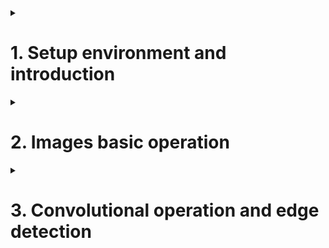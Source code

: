 <details>
<summary><h1>1. Setup environment and introduction</h1></summary>

install opencv library

## 1.1 Computer vision and deep computer vision introduction

Deep computer vision is the interaction between computer vision and deep learning.



</details>



<details>
<summary><h1>2. Images basic operation</h1></summary>

install opencv library

## Convolution and CNN

Deep computer vision is the interaction between computer vision and deep learning.

```python
import numpy as np
import matplotlib.pyplot as plt
import cv2

img=cv2.imread('D:/cv/peacock/blue-peacock.jpg')
#OpenCV在读取图像时会默认图像通道顺序是BGR，而不是RGB。所以读之后要转换一下
img=cv2.cvtColor(img, cv2.COLOR_BGR2RGB)

img.shape

plt.figure(dpi=150) #画布
plt.imshow(img)
plt.axis('off')

img.dtype     #dtype('uint8')
img=img*1.0   #dtype('float')

b=np.array([280, -3, 250])
np.clip(b,0,255)   #array([255,0,250])

# increase brightness
img_=np.clip(img+100/255,0,1)
plt.figure(dpi=100)
plt.imshow(img_)
plt.axis('off')

# decrease brightness
img_=np.clip(img-100/255,0,1)
plt.figure(dpi=100)
plt.imshow(img_)
plt.axis('off')

# 更鲜艳
img_=np.clip(img*2,0,1)
plt.figure(dpi=100)
plt.imshow(img_)
plt.axis('off')

# 更阴暗
img_=np.clip(img*0.5,0,1)
plt.figure(dpi=100)
plt.imshow(img_)
plt.axis('off')
```

</details>



<details>
<summary><h1>3. Convolutional operation and edge detection</h1></summary>
```python
import numpy as np
import cv2
from matplotlib import pyplot as plt

img=cv2.imread('D:\cv\edge detection.png')

img=cv2.cvtColor(img, cv2.COLOR_BGR2GRAY)

plt.figure(dpi=200)
plt.imshow(img, cmap="gray")
plt.axis('off')

laplacian=cv2.Laplacian(img, cv2.CV_64F, ksize=5) #laplacian operator

sobelx=cv2.Sobel(img, cv2.CV_64F,1,0,ksize=5) #sobel operator
sobely=cv2.Sobel(img, cv2.CV_64F,0,1,ksize=5)

plt.figure(dpi=300)
plt.subplot(2,2,1),plt.imshow(img,cmap='gray')
plt.title('Original'),plt.axis('off')
plt.subplot(2,2,2),plt.imshow(laplacian,cmap='gray')
plt.title('Laplician'),plt.axis('off')
plt.subplot(2,2,3),plt.imshow(soblex,cmap='gray')
plt.title(Sobel X),plt.axis('off')
plt.subplot(2,2,4),plt.imshow(sobley,cmap='gray')
plt.title(Sobel Y),plt.axis('off')


```

filter or convolution kernel
receiptive field
feature map


</details>



<details>
<summary><h1>4. Convolutional and deep learning</h1></summary>

卷积与深度学习碰撞所带来的变革是革命性的。通过学习的方式改进卷积核，再通过深层网络不断提纯特征，以及大幅度降低参数量，卷积神经网络的作用已经不言而喻。


</details>

<details>
<summary><h1>5. Implement CNN using PyTorch</h1></summary>

## 5.1 Convolutional kernel, input channel and feature map


![Python_File_Operation](/_Deep_Learning_using_PyTorch/imgs/Torch.png)




</details>




